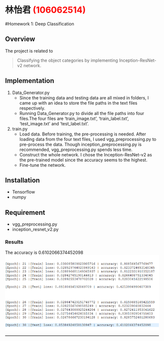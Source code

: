 # 林怡君 <span style="color:red">(106062514)</span>

#Homework 1: Deep Classification

## Overview
The project is related to 
> Classifying the object categories by implementing Inception-ResNet-v2 network.

## Implementation
1. Data_Generator.py
	* Since the training data and testing data are all mixed in folders, I came up with an idea to store the file paths in the text files respectively. 
 	* Running Data_Generator.py to divide all the file paths into four files.The four files are ‘train_image.txt’, ‘train_label.txt’, ‘test_image.txt’ and ‘test_label.txt’.
2. train.py
    * Load data. Before training, the pre-processing is needed. After loading data from the four text files, I used vgg_preprocessing.py to pre-process the data. Though inception_preprocessing.py is recommended, vgg_preprocessing.py spends less time.
    * Construct the whole network. I chose the Inception-ResNet-v2 as the pre-trained model since the accuracy seems to the highest.
	* Fine-tune the network.

## Installation
* Tensorflow
* numpy

## Requirement
* vgg_preprocessing.py
* inception_resnet_v2.py

### Results

<table border=1>
<tr>
The accuracy is 0.6102066374452098
</tr>

<tr>
<img src="result.png" alt = "results" style = "float:middle;" />
</tr>

</table>


